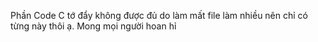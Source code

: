 Phần Code C tớ đẩy không được đủ do làm mất file làm nhiều nên chỉ có từng này thôi ạ. Mong mọi người hoan hỉ
